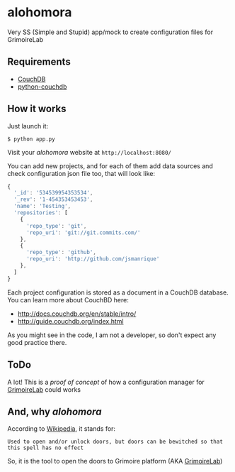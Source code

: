 # alohomora
Very SS (Simple and Stupid) app/mock to create configuration files for GrimoireLab

Requirements
------------

* [CouchDB](http://couchdb.apache.org/)
* [python-couchdb](https://pythonhosted.org/CouchDB/)

How it works
------------

Just launch it:

```shell
$ python app.py
```

Visit your *alohomora* website at `http://localhost:8080/`

You can add new projects, and for each of them add data sources and check configuration json file too, that will look like:

```javascript
{
  '_id': '534539954353534',
  '_rev': '1-454353453453',
  'name': 'Testing',
  'repositories': [
    {
      'repo_type': 'git',
      'repo_uri': 'git://git.commits.com/'
    },
    {
      'repo_type': 'github',
      'repo_uri': 'http://github.com/jsmanrique'
    },
  ]
}
```

Each project configuration is stored as a document in a CouchDB database. You can learn more about CouchBD here:

* http://docs.couchdb.org/en/stable/intro/
* http://guide.couchdb.org/index.html

As you might see in the code, I am not a developer, so don't expect any good practice there.

ToDo
----

A lot! This is a *proof of concept* of how a configuration manager for [GrimoireLab](http://grimoirelab.github.io) could works

And, why *alohomora*
---------------------

According to [Wikipedia](https://en.wikipedia.org/wiki/List_of_spells_in_Harry_Potter#Alohomora), it stands for:
```
Used to open and/or unlock doors, but doors can be bewitched so that this spell has no effect
```

So, it is the tool to open the doors to Grimoire platform (AKA [GrimoireLab](http://grimoirelab.github.io))
